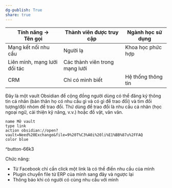 ```yaml
---
dg-publish: True
share: true
---
```

| Tính năng -><br>Tên gọi      | Thành viên được truy cập       | Ngành học sử dụng  | 
| ---------------------------- | ------------------------------ | ------------------ |
| Mạng kết nối nhu cầu         | Người lạ                       | Khoa học phức hợp  |
| Liên minh, mạng lưới đối tác | Các thành viên trong mạng lưới |                    |
| CRM                          | Chỉ có mình biết               | Hệ thống thông tin |



Đây là một vault Obsidian để cộng đồng người dùng có thể đăng ký thông tin cá nhân (bản thân họ có nhu cầu gì và có gì để trao đổi) và tìm đối tượng/đội nhóm để trao đổi. Thứ dùng để trao đổi là nhu cầu cá nhân (học ngoại ngữ, cải thiện kỹ năng, v.v.) hoặc đồ vật, vân vân.  
```button
name Mở vault
type link
action obsidian://open?vault=Need%20Exchange&file=9%20T%C3%A0i%20li%E1%BB%87u%2FFAQ
color blue
```
^button-66k3

Chức năng:
- Từ Facebook chỉ cần click một link là có thể điền nhu cầu của mình 
- Plugin chuyển file từ ERP của mình sang đây và ngược lại
- Thông báo khi có người có cùng nhu cầu với mình
